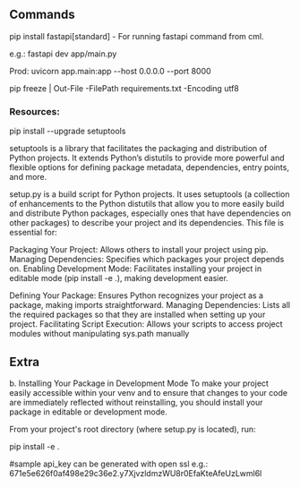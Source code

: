 ## Commands

pip install fastapi[standard] - For running fastapi command from cml.

e.g.: fastapi dev app/main.py

Prod: uvicorn app.main:app --host 0.0.0.0 --port 8000

pip freeze | Out-File -FilePath requirements.txt -Encoding utf8

### Resources:

pip install --upgrade setuptools

setuptools is a library that facilitates the packaging and distribution of Python projects. It extends Python’s distutils to provide more powerful and flexible options for defining package metadata, dependencies, entry points, and more.

setup.py is a build script for Python projects. It uses setuptools (a collection of enhancements to the Python distutils that allow you to more easily build and distribute Python packages, especially ones that have dependencies on other packages) to describe your project and its dependencies. This file is essential for:

Packaging Your Project: Allows others to install your project using pip.
Managing Dependencies: Specifies which packages your project depends on.
Enabling Development Mode: Facilitates installing your project in editable mode (pip install -e .), making development easier.

Defining Your Package: Ensures Python recognizes your project as a package, making imports straightforward.
Managing Dependencies: Lists all the required packages so that they are installed when setting up your project.
Facilitating Script Execution: Allows your scripts to access project modules without manipulating sys.path manually

## Extra

b. Installing Your Package in Development Mode
To make your project easily accessible within your venv and to ensure that changes to your code are immediately reflected without reinstalling, you should install your package in editable or development mode.

From your project's root directory (where setup.py is located), run:

pip install -e .

#sample api_key can be generated with open ssl e.g.:
671e5e626f0af498e29c36e2.y7XjvzldmzWU8r0EfaKteAfeUzLwml6l
